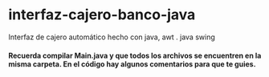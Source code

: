 # interfaz-cajero-banco-java
Interfaz de cajero automático  hecho con java, awt . java  swing


#### Recuerda compilar Main.java y que todos los archivos se encuentren en la misma carpeta. En el código hay algunos comentarios para que te guies.

